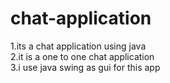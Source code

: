  # chat-application
1.its a chat application using java 
<br>
2.it is a one to one chat application
<br>
3.i use java swing as gui for this app
